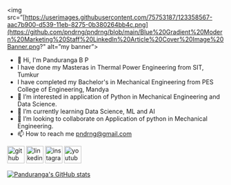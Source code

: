 <img src=”[https://userimages.githubusercontent.com/75753187/123358567-aac7b900-d539-11eb-8275-0b380264bb4c.png](https://github.com/pndrng/pndrng/blob/main/Blue%20Gradient%20Modern%20Marketing%20Staff%20LinkedIn%20Article%20Cover%20Image%20Banner.png?" alt=”my banner”>

- 👋 Hi, I'm Panduranga B P
- I have done my Masteras in Thermal Power Engineering from SIT, Tumkur
- I have completed my Bachelor's in Mechanical Engineering from PES College of Engineering, Mandya
- 👀 I’m interested in application of Python in Mechanical Engineering and Data Science.
- 🌱 I’m currently learning Data Science, ML and AI
- 💞️ I’m looking to collaborate on Application of python in Mechanical Engineering.
- 📫 How to reach me pndrng@gmail.com



[<img src='https://cdn.jsdelivr.net/npm/simple-icons@3.0.1/icons/github.svg' alt='github' height='40'>](https://github.com/pndrng)  [<img src='https://cdn.jsdelivr.net/npm/simple-icons@3.0.1/icons/linkedin.svg' alt='linkedin' height='40'>](https://www.linkedin.com/in/pandurangabp/)  [<img src='https://cdn.jsdelivr.net/npm/simple-icons@3.0.1/icons/instagram.svg' alt='instagram' height='40'>](https://www.instagram.com/panduranga89//) [<img src='https://cdn.jsdelivr.net/npm/simple-icons@3.0.1/icons/youtube.svg' alt='youtube' height='40'>](https://www.youtube.com/@pandurangabp)


[![Panduranga's GitHub stats](https://github-readme-stats.vercel.app/api?username=pndrng)](https://github.com/pndrng/github-readme-stats)
<!---
pndrng/pndrng is a ✨ special ✨ repository because its `README.md` (this file) appears on your GitHub profile.
You can click the Preview link to take a look at your changes.
--->

